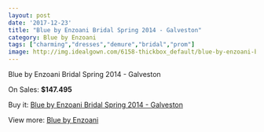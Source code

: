 ```yaml
---
layout: post
date: '2017-12-23'
title: "Blue by Enzoani Bridal Spring 2014 - Galveston"
category: Blue by Enzoani
tags: ["charming","dresses","demure","bridal","prom"]
image: http://img.idealgown.com/6158-thickbox_default/blue-by-enzoani-bridal-spring-2014-galveston.jpg
---
```

Blue by Enzoani Bridal Spring 2014 - Galveston

On Sales: **$147.495**
<a href="https://www.idealgown.com/en/blue-by-enzoani/2689-blue-by-enzoani-bridal-spring-2014-galveston.html"><amp-img layout="responsive" width="600" height="600" src="//img.idealgown.com/6158-thickbox_default/blue-by-enzoani-bridal-spring-2014-galveston.jpg" alt="Blue by Enzoani Bridal Spring 2014 - Galveston 0" /></a>
<a href="https://www.idealgown.com/en/blue-by-enzoani/2689-blue-by-enzoani-bridal-spring-2014-galveston.html"><amp-img layout="responsive" width="600" height="600" src="//img.idealgown.com/6161-thickbox_default/blue-by-enzoani-bridal-spring-2014-galveston.jpg" alt="Blue by Enzoani Bridal Spring 2014 - Galveston 1" /></a>
<a href="https://www.idealgown.com/en/blue-by-enzoani/2689-blue-by-enzoani-bridal-spring-2014-galveston.html"><amp-img layout="responsive" width="600" height="600" src="//img.idealgown.com/6160-thickbox_default/blue-by-enzoani-bridal-spring-2014-galveston.jpg" alt="Blue by Enzoani Bridal Spring 2014 - Galveston 2" /></a>
<a href="https://www.idealgown.com/en/blue-by-enzoani/2689-blue-by-enzoani-bridal-spring-2014-galveston.html"><amp-img layout="responsive" width="600" height="600" src="//img.idealgown.com/6159-thickbox_default/blue-by-enzoani-bridal-spring-2014-galveston.jpg" alt="Blue by Enzoani Bridal Spring 2014 - Galveston 3" /></a>

Buy it: [Blue by Enzoani Bridal Spring 2014 - Galveston](https://www.idealgown.com/en/blue-by-enzoani/2689-blue-by-enzoani-bridal-spring-2014-galveston.html "Blue by Enzoani Bridal Spring 2014 - Galveston")

View more: [Blue by Enzoani](https://www.idealgown.com/en/33-blue-by-enzoani "Blue by Enzoani")